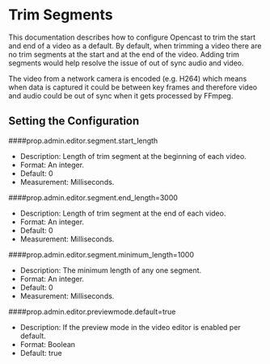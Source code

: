 Trim Segments
=============

This documentation describes how to configure Opencast to trim the start and end of a video as a default.
By default, when trimming a video there are no trim segments at the start and at the end of the video. 
Adding trim segments would help resolve the issue of out of sync audio and video.

The video from a network camera is encoded (e.g. H264) which means when data is captured it could be between key frames 
and therefore video and audio could be out of sync when it gets processed by FFmpeg.

Setting the Configuration
-------------------------

####prop.admin.editor.segment.start_length

* Description: Length of trim segment at the beginning of each video.
* Format: An integer.
* Default: 0
* Measurement: Milliseconds.

####prop.admin.editor.segment.end_length=3000

* Description: Length of trim segment at the end of each video.
* Format: An integer.
* Default: 0
* Measurement: Milliseconds.

####prop.admin.editor.segment.minimum_length=1000

* Description: The minimum length of any one segment.
* Format: An integer.
* Default: 0
* Measurement: Milliseconds.

####prop.admin.editor.previewmode.default=true

* Description: If the preview mode in the video editor is enabled per default.
* Format: Boolean
* Default: true